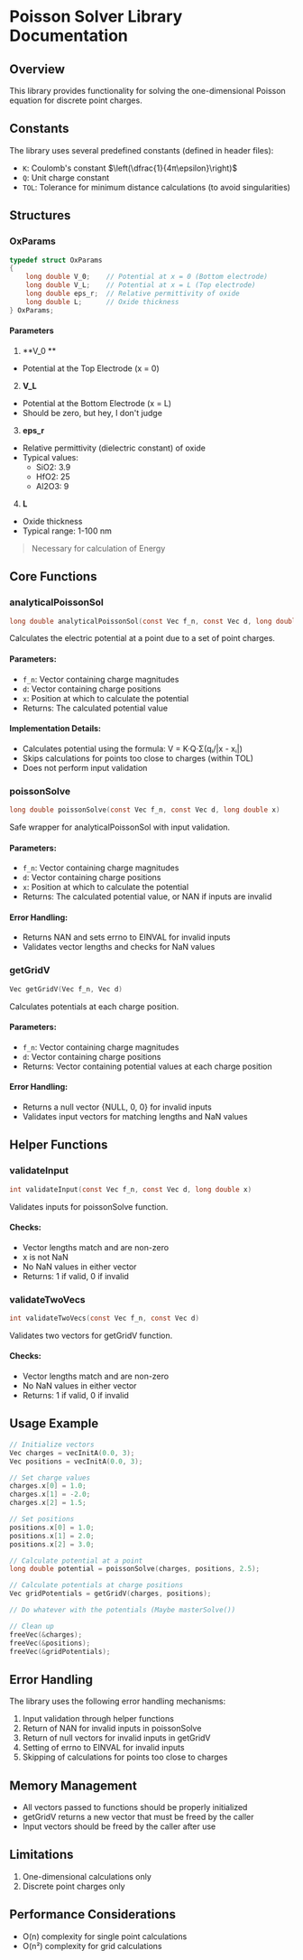 # Poisson Solver Library Documentation

## Overview

This library provides functionality for solving the one-dimensional Poisson equation for discrete point charges.



## Constants

The library uses several predefined constants (defined in header files):
- `K`: Coulomb's constant $\left(\dfrac{1}{4π\epsilon}\right)$
- `Q`: Unit charge constant
- `TOL`: Tolerance for minimum distance calculations (to avoid singularities)


## Structures

### OxParams
```c
typedef struct OxParams 
{
    long double V_0;    // Potential at x = 0 (Bottom electrode)
    long double V_L;    // Potential at x = L (Top electrode)
    long double eps_r;  // Relative permittivity of oxide
    long double L;      // Oxide thickness
} OxParams;
```
#### Parameters
1. **V_0 **

- Potential at the Top Electrode (x = 0)


2. **V_L**

- Potential at the Bottom Electrode (x = L)
- Should be zero, but hey, I don't judge

3. **eps_r**

- Relative permittivity (dielectric constant) of oxide
- Typical values:
    - SiO2: 3.9
    - HfO2: 25
    - Al2O3: 9

4. **L**

- Oxide thickness
- Typical range: 1-100 nm

> Necessary for calculation of Energy

## Core Functions

### analyticalPoissonSol

```c
long double analyticalPoissonSol(const Vec f_n, const Vec d, long double x)
```

Calculates the electric potential at a point due to a set of point charges.

#### Parameters:
- `f_n`: Vector containing charge magnitudes
- `d`: Vector containing charge positions
- `x`: Position at which to calculate the potential
- Returns: The calculated potential value

#### Implementation Details:
- Calculates potential using the formula: V = K·Q·Σ(qᵢ/|x - xᵢ|)
- Skips calculations for points too close to charges (within TOL)
- Does not perform input validation

### poissonSolve

```c
long double poissonSolve(const Vec f_n, const Vec d, long double x)
```

Safe wrapper for analyticalPoissonSol with input validation.

#### Parameters:
- `f_n`: Vector containing charge magnitudes
- `d`: Vector containing charge positions
- `x`: Position at which to calculate the potential
- Returns: The calculated potential value, or NAN if inputs are invalid

#### Error Handling:
- Returns NAN and sets errno to EINVAL for invalid inputs
- Validates vector lengths and checks for NaN values

### getGridV

```c
Vec getGridV(Vec f_n, Vec d)
```

Calculates potentials at each charge position.

#### Parameters:
- `f_n`: Vector containing charge magnitudes
- `d`: Vector containing charge positions
- Returns: Vector containing potential values at each charge position

#### Error Handling:
- Returns a null vector {NULL, 0, 0} for invalid inputs
- Validates input vectors for matching lengths and NaN values

## Helper Functions

### validateInput

```c
int validateInput(const Vec f_n, const Vec d, long double x)
```

Validates inputs for poissonSolve function.

#### Checks:
- Vector lengths match and are non-zero
- x is not NaN
- No NaN values in either vector
- Returns: 1 if valid, 0 if invalid

### validateTwoVecs

```c
int validateTwoVecs(const Vec f_n, const Vec d)
```

Validates two vectors for getGridV function.

#### Checks:
- Vector lengths match and are non-zero
- No NaN values in either vector
- Returns: 1 if valid, 0 if invalid


## Usage Example

```c
// Initialize vectors
Vec charges = vecInitA(0.0, 3);
Vec positions = vecInitA(0.0, 3);

// Set charge values
charges.x[0] = 1.0;
charges.x[1] = -2.0;
charges.x[2] = 1.5;

// Set positions
positions.x[0] = 1.0;
positions.x[1] = 2.0;
positions.x[2] = 3.0;

// Calculate potential at a point
long double potential = poissonSolve(charges, positions, 2.5);

// Calculate potentials at charge positions
Vec gridPotentials = getGridV(charges, positions);

// Do whatever with the potentials (Maybe masterSolve())

// Clean up
freeVec(&charges);
freeVec(&positions);
freeVec(&gridPotentials);
```

## Error Handling

The library uses the following error handling mechanisms:
1. Input validation through helper functions
2. Return of NAN for invalid inputs in poissonSolve
3. Return of null vectors for invalid inputs in getGridV
4. Setting of errno to EINVAL for invalid inputs
5. Skipping of calculations for points too close to charges

## Memory Management

- All vectors passed to functions should be properly initialized
- getGridV returns a new vector that must be freed by the caller
- Input vectors should be freed by the caller after use

## Limitations

1. One-dimensional calculations only
2. Discrete point charges only

## Performance Considerations

- O(n) complexity for single point calculations
- O(n²) complexity for grid calculations
